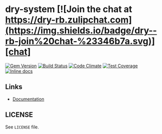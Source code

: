 [gem]: https://rubygems.org/gems/dry-system
[travis]: https://travis-ci.com/dry-rb/dry-system
[codeclimate]: https://codeclimate.com/github/dry-rb/dry-system
[inchpages]: http://inch-ci.org/github/dry-rb/dry-system
[chat]: https://dry-rb.zulipchat.com

# dry-system [![Join the chat at https://dry-rb.zulipchat.com](https://img.shields.io/badge/dry--rb-join%20chat-%23346b7a.svg)][chat]


[![Gem Version](https://badge.fury.io/rb/dry-system.svg)][gem]
[![Build Status](https://travis-ci.com/dry-rb/dry-system.svg?branch=master)][travis]
[![Code Climate](https://codeclimate.com/github/dry-rb/dry-system/badges/gpa.svg)][codeclimate]
[![Test Coverage](https://codeclimate.com/github/dry-rb/dry-system/badges/coverage.svg)][codeclimate]
[![Inline docs](http://inch-ci.org/github/dry-rb/dry-system.svg?branch=master)][inchpages]

## Links

* [Documentation](http://dry-rb.org/gems/dry-system)

## LICENSE

See `LICENSE` file.
